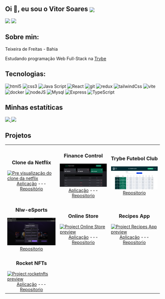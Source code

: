 ## Oi 👋, eu sou o Vitor Soares <img align="center" src="https://komarev.com/ghpvc/?username=Vitosoaresp" />

<a href = "mailto:pereiravitor1218@gmail.com"><img src="https://img.shields.io/badge/Gmail-D14836?style=for-the-badge&logo=gmail&logoColor=white" target="_blank"></a>
<a href="https://www.linkedin.com/in/vitorsoaresp/" target="_blank"><img src="https://img.shields.io/badge/-LinkedIn-%230077B5?style=for-the-badge&logo=linkedin&logoColor=white" target="_blank"></a>

## Sobre min:

Teixeira de Freitas - Bahia 

Estudando programação Web Full-Stack na [Trybe](https://www.betrybe.com/)

## Tecnologias:
<div style="display: inline_block">
    <img align="center" alt="html5" src="https://img.shields.io/badge/HTML5-E34F26?style=for-the-badge&logo=html5&logoColor=white">
    <img align="center" alt="css3" src="https://img.shields.io/badge/CSS3-1572B6?style=for-the-badge&logo=css3&logoColor=white">
    <img align="center" alt="Java Script" src="https://img.shields.io/badge/JavaScript-F7DF1E?style=for-the-badge&logo=javascript&logoColor=black">
    <img align="center" alt="React" src="https://camo.githubusercontent.com/268ac512e333b69600eb9773a8f80b7a251f4d6149642a50a551d4798183d621/68747470733a2f2f696d672e736869656c64732e696f2f62616467652f52656163742d3230323332413f7374796c653d666f722d7468652d6261646765266c6f676f3d7265616374266c6f676f436f6c6f723d363144414642" />
    <img align="center" alt="git" src="https://img.shields.io/badge/GIT-E44C30?style=for-the-badge&logo=git&logoColor=white" />
    <img align="center" alt="redux" src="https://img.shields.io/badge/Redux-593D88?style=for-the-badge&logo=redux&logoColor=white" />
    <img align="center" alt="tailwindCss" src="https://img.shields.io/badge/tailwindcss-%2338B2AC.svg?style=for-the-badge&logo=tailwind-css&logoColor=white" />
    <img align="center" alt="vite" src="https://img.shields.io/badge/vite-%23646CFF.svg?style=for-the-badge&logo=vite&logoColor=white" />
    <img align="center" alt="docker" src="https://img.shields.io/badge/docker-%230db7ed.svg?style=for-the-badge&logo=docker&logoColor=white" />
    <img align="center" alt="nodeJS" src="https://img.shields.io/badge/node.js-6DA55F?style=for-the-badge&logo=node.js&logoColor=white" />
    <img align="center" alt="Mysql" src="https://img.shields.io/badge/mysql-%2300f.svg?style=for-the-badge&logo=mysql&logoColor=white" />
    <img align="center" alt="Express" src="https://img.shields.io/badge/express.js-%23404d59.svg?style=for-the-badge&logo=express&logoColor=white" />
    <img align="center" alt="TypeScript" src="https://img.shields.io/badge/typescript-%23007ACC.svg?style=for-the-badge&logo=typescript&logoColor=white" />
</div>

## Minhas estatíticas 
<div>
    <a href="https://github.com/Vitosoaresp">
        <img height="180em" src="https://github-readme-stats.vercel.app/api/top-langs/?username=Vitosoaresp&layout=compact&langs_count=7&theme=tokyonight"/>
        <img height="180em" src="https://github-readme-stats.vercel.app/api?username=Vitosoaresp&show_icons=true&theme=tokyonight&include_all_commits=true&count_private=true"/>
    </a>
</div>
    
## Projetos 
 <table>
 <tr>
     <td align="top">
        <h3 align="center">Clone da Netflix</h3>
          <a href="https://github.com/Vitosoaresp/clone_netflix">
            <img
                width=400px
                src="https://user-images.githubusercontent.com/23152592/180915771-d67ee878-4f87-41cd-9566-d22549c7d140.png"
                alt="Pre visualização do clone da netflix"
            />
          </a>
            <div align="center">
              <a href="https://clone-netflix-gilt.vercel.app/">Aplicação</a>
                <span>---</span>
              <a href="https://github.com/Vitosoaresp/clone_netflix">Repositório</a>
            </div>
        </td>
    <td align="top">
      <h3 align="center">Finance Control</h3>
      <a href="https://github.com/Vitosoaresp/finance-control">
        <img
            width=400px
            src="https://github.com/Vitosoaresp/finance-control/raw/main/finance-control-preview.png"
            alt="Project finance-control preview"
        />
      </a>
        <div align="center">
          <a href="http://finance-control-vsp.vercel.app/">Aplicação</a>
            <span>---</span>
          <a href="https://github.com/Vitosoaresp/finance-control/">Repositorio</a>
        </div>
    </td>
    <td align="top">
      <h3 align="center">Trybe Futebol Club</h3>
      <a href="https://github.com/Vitosoaresp/trybe-futebol-club">
        <img
            width=400px
            src="https://github.com/Vitosoaresp/trybe-futebol-club/raw/main/assets/tabela.png"
            alt="Project TFC preview"
        />
      </a>
        <div align="center">
          <a href="https://github.com/Vitosoaresp/trybe-futebol-club">Repositorio</a>
        </div>
    </td>
    
 </tr>
 <tr>
    <td align="top">
      <h3 align="center">Nlw-eSports</h3>
      <a href="https://github.com/Vitosoaresp/nlw-eSports"><img width=400px src="https://github.com/Vitosoaresp/nlw-eSports/raw/main/web/public/nlw-2.png" alt="" /></a>
        <div align="center">
          <a href="https://github.com/Vitosoaresp/nlw-eSports">Repositorio</a>
        </div>
    </td>
    <td align="top">
      <h3 align="center">Online Store</h3>
      <a href="https://vitosoaresp.github.io/online-store/"><img width=400px src="https://user-images.githubusercontent.com/23152592/174706270-357e0ab5-8fde-43a8-8b0d-1da51ff17293.png" alt="Project Online Store preview" /></a>
        <div align="center">
          <a href="https://vitosoaresp.github.io/online-store/">Aplicação</a>
            <span>---</span>
          <a href="https://github.com/Vitosoaresp/online-store">Repositorio</a>
        </div>
    </td>
    <td align="top">
      <h3 align="center">Recipes App</h3>
      <a href="https://recipes-app-five-rosy.vercel.app/"><img width=400px src="https://user-images.githubusercontent.com/23152592/177244849-6dd47e48-1ca0-4c2f-98dd-630744a76ab5.PNG" alt="Project Recipes App preview" /></a>
        <div align="center">
          <a href="https://recipes-app-five-rosy.vercel.app/">Aplicação</a>
            <span>---</span>
          <a href="https://github.com/Vitosoaresp/recipes-app">Repositorio</a>
        </div>
    </td>
 </tr>
 <tr>
    <td align="top">
      <h3 align="center">Rocket NFTs</h3>
      <a href="https://github.com/Vitosoaresp/rocketnfts">
        <img
            width=400px
            src="https://user-images.githubusercontent.com/23152592/180119578-7fc084de-bc99-4238-bf4a-9edf01a9391f.jpeg"
            alt="Project rocketnfts preview"
        />
      </a>
        <div align="center">
          <a href="https://vitosoaresp.github.io/rocketnfts/">Aplicação</a>
            <span>---</span>
          <a href="https://github.com/Vitosoaresp/rocketnfts/">Repositorio</a>
        </div>
    </td>
 </tr>
